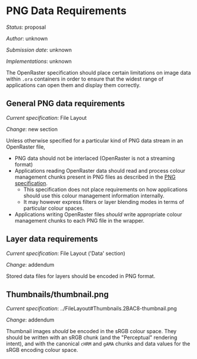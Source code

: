 # PNG Data Requirements

*Status*: proposal

*Author*: unknown

*Submission date*: unknown

*Implementations*: unknown

The OpenRaster specification should place certain limitations on image data
within `.ora` containers in order to ensure that the widest range of
applications can open them and display them correctly.

## General PNG data requirements

*Current specification*: File Layout

*Change*: new section

Unless otherwise specified for a particular kind of PNG data stream in an
OpenRaster file,

* PNG data should not be interlaced (OpenRaster is not a streaming format)
* Applications reading OpenRaster data should read and process colour management
chunks present in PNG files as described in the
[PNG specification](http://www.w3.org/TR/PNG/#4Concepts.ColourSpaces).
  * This specification does not place requirements on how applications should use
  this colour management information internally.
  * It may however express filters or layer blending modes in terms of particular
  colour spaces.
* Applications writing OpenRaster files *should* write appropriate colour management
chunks to each PNG file in the wrapper.

## Layer data requirements

*Current specification*: File Layout ('Data' section)

*Change*: addendum

Stored data files for layers should be encoded in PNG format.

## Thumbnails/thumbnail.png

*Current specification*: ../FileLayout#Thumbnails.2BAC8-thumbnail.png

*Change*: addendum

Thumbnail images *should* be encoded in the sRGB colour space. They should be
written with an sRGB chunk (and the "Perceptual" rendering intent), and with
the canonical `cHRM` and `gAMA` chunks and data values for the sRGB encoding
colour space.